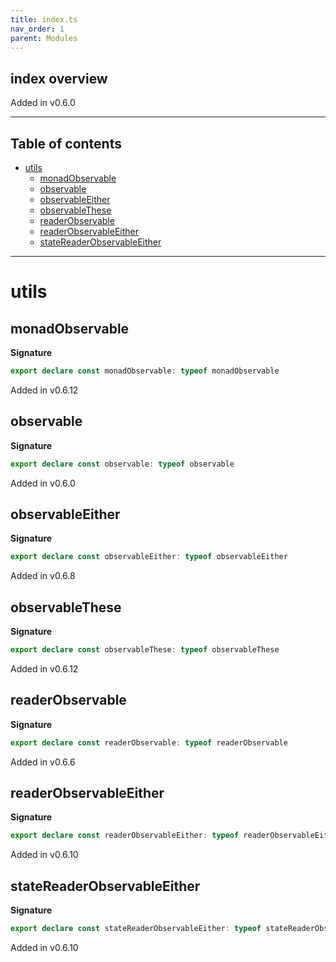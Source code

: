 ```yaml
---
title: index.ts
nav_order: 1
parent: Modules
---
```


## index overview

Added in v0.6.0

---

<h2 class="text-delta">Table of contents</h2>

- [utils](#utils)
  - [monadObservable](#monadobservable)
  - [observable](#observable)
  - [observableEither](#observableeither)
  - [observableThese](#observablethese)
  - [readerObservable](#readerobservable)
  - [readerObservableEither](#readerobservableeither)
  - [stateReaderObservableEither](#statereaderobservableeither)

---

# utils

## monadObservable

**Signature**

```ts
export declare const monadObservable: typeof monadObservable
```

Added in v0.6.12

## observable

**Signature**

```ts
export declare const observable: typeof observable
```

Added in v0.6.0

## observableEither

**Signature**

```ts
export declare const observableEither: typeof observableEither
```

Added in v0.6.8

## observableThese

**Signature**

```ts
export declare const observableThese: typeof observableThese
```

Added in v0.6.12

## readerObservable

**Signature**

```ts
export declare const readerObservable: typeof readerObservable
```

Added in v0.6.6

## readerObservableEither

**Signature**

```ts
export declare const readerObservableEither: typeof readerObservableEither
```

Added in v0.6.10

## stateReaderObservableEither

**Signature**

```ts
export declare const stateReaderObservableEither: typeof stateReaderObservableEither
```

Added in v0.6.10
